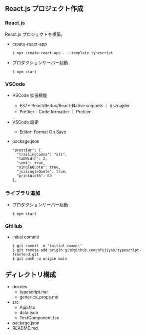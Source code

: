 ## React.js プロジェクト作成

### React.js

React.js プロジェクトを構築。

- create-react-app

  ```
  $ npx create-react-app . --template typescript
  ```

- プロダクションサーバー起動
  ```
  $ npm start
  ```

### VSCode

- VSCode 拡張機能

  - ES7+ React/Redux/React-Native snippets ｜ dsznajder
  - Prettier - Code formatter ｜ Prettier

- VSCode 設定

  - Editor: Format On Save

- package.json

  ```
  "prettier": {
    "trailingComma": "all",
    "tabWidth": 2,
    "semi": true,
    "singleQuote": true,
    "jsxSingleQuote": true,
    "printWidth": 80
  },
  ```

### ライブラリ追加

- プロダクションサーバー起動
  ```
  $ npm start
  ```

### GitHub

- initial commit
  ```
  $ git commit -m "initial commit"
  $ git remote add origin git@github.com:hfujiyos/typescript-frontend.git
  $ git push -u origin main
  ```

## ディレクトリ構成

- docdev
  - typescript.md
  - generics_props.md
- src
  - App.tsx
  - data.json
  - TestComponent.tsx
- package.json
- README.md
